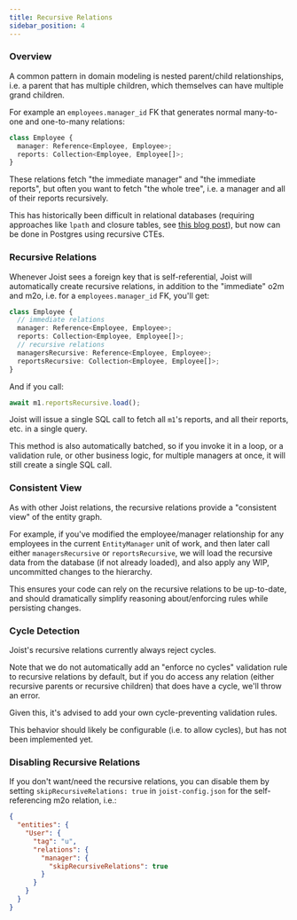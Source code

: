 ```yaml
---
title: Recursive Relations
sidebar_position: 4
---
```


### Overview

A common pattern in domain modeling is nested parent/child relationships, i.e. a parent that has multiple children, which themselves can have multiple grand children.

For example an `employees.manager_id` FK that generates normal many-to-one and one-to-many relations:

```ts
class Employee {
  manager: Reference<Employee, Employee>;
  reports: Collection<Employee, Employee[]>;
}
```

These relations fetch "the immediate manager" and "the immediate reports", but often you want to fetch "the whole tree", i.e. a manager and all of their reports recursively.

This has historically been difficult in relational databases (requiring approaches like `lpath` and closure tables, see [this blog post](https://www.ackee.agency/blog/hierarchical-models-in-postgresql)), but now can be done in Postgres using recursive CTEs.

### Recursive Relations

Whenever Joist sees a foreign key that is self-referential, Joist will automatically create recursive relations, in addition to the "immediate" o2m and m2o, i.e. for a `employees.manager_id` FK, you'll get:

```ts
class Employee {
  // immediate relations
  manager: Reference<Employee, Employee>;
  reports: Collection<Employee, Employee[]>;
  // recursive relations
  managersRecursive: Reference<Employee, Employee>;
  reportsRecursive: Collection<Employee, Employee[]>;
}
```

And if you call:

```ts
await m1.reportsRecursive.load();
```

Joist will issue a single SQL call to fetch all `m1`'s reports, and all their reports, etc. in a single query.

This method is also automatically batched, so if you invoke it in a loop, or a validation rule, or other business logic, for multiple managers at once, it will still create a single SQL call.

### Consistent View

As with other Joist relations, the recursive relations provide a "consistent view" of the entity graph.

For example, if you've modified the employee/manager relationship for any employees in the current `EntityManager` unit of work, and then later call either `managersRecursive` or `reportsRecursive`, we will load the recursive data from the database (if not already loaded), and also apply any WIP, uncommitted changes to the hierarchy.

This ensures your code can rely on the recursive relations to be up-to-date, and should dramatically simplify reasoning about/enforcing rules while persisting changes.

### Cycle Detection

Joist's recursive relations currently always reject cycles.

Note that we do not automatically add an "enforce no cycles" validation rule to recursive relations by default, but if you do access any relation (either recursive parents or recursive children) that does have a cycle, we'll throw an error.

Given this, it's advised to add your own cycle-preventing validation rules.

This behavior should likely be configurable (i.e. to allow cycles), but has not been implemented yet.

### Disabling Recursive Relations

If you don't want/need the recursive relations, you can disable them by setting `skipRecursiveRelations: true` in `joist-config.json` for the self-referencing m2o relation, i.e.:

```json
{
  "entities": {
    "User": {
      "tag": "u",
      "relations": {
        "manager": {
          "skipRecursiveRelations": true
        }
      }
    }
  }
}
```

